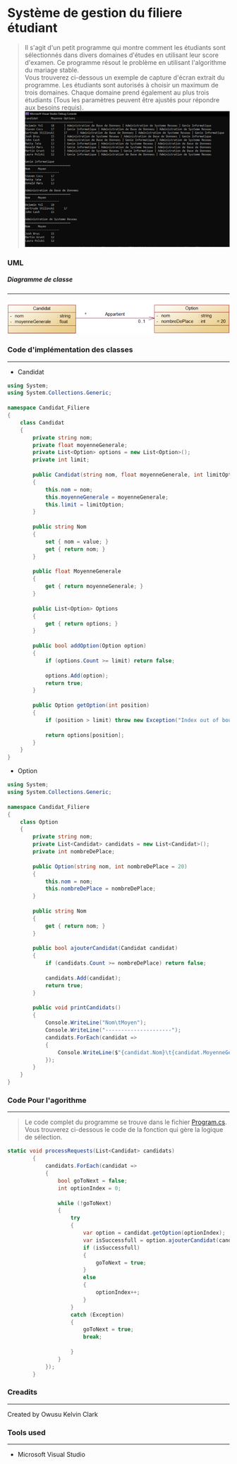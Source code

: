 # Système de gestion du filiere étudiant

> Il s'agit d'un petit programme qui montre comment les étudiants sont sélectionnés dans divers domaines d'études en utilisant leur score d'examen.
> Ce programme résout le problème en utilisant l'algorithme du mariage stable.   
> Vous trouverez ci-dessous un exemple de capture d'écran extrait du programme. Les étudiants sont autorisés à choisir un maximum de trois domaines. Chaque domaine prend également au plus trois étudiants (Tous les paramètres peuvent être ajustés pour répondre aux besoins requis).
> ![Sample program](./screenshots/Owusu_Kelvin_Clark_Candidat_Filiere.png)

### UML

##### Diagramme de classe

---

![UML pour le diagramme de classe](screenshots/uml.png)

### Code d'implémentation des classes

---

- Candidat

```csharp
using System;
using System.Collections.Generic;

namespace Candidat_Filiere
{
    class Candidat
    {
        private string nom;
        private float moyenneGenerale;
        private List<Option> options = new List<Option>();
        private int limit;

        public Candidat(string nom, float moyenneGenerale, int limitOption = 3)
        {
            this.nom = nom;
            this.moyenneGenerale = moyenneGenerale;
            this.limit = limitOption;
        }

        public string Nom
        {
            set { nom = value; }
            get { return nom; }
        }

        public float MoyenneGenerale
        {
            get { return moyenneGenerale; }
        }

        public List<Option> Options
        {
            get { return options; }
        }

        public bool addOption(Option option)
        {
            if (options.Count >= limit) return false;

            options.Add(option);
            return true;
        }

        public Option getOption(int position)
        {
            if (position > limit) throw new Exception("Index out of bounds");

            return options[position];
        }
    }
}

```

- Option

```csharp
using System;
using System.Collections.Generic;

namespace Candidat_Filiere
{
    class Option
    {
        private string nom;
        private List<Candidat> candidats = new List<Candidat>();
        private int nombreDePlace;

        public Option(string nom, int nombreDePlace = 20)
        {
            this.nom = nom;
            this.nombreDePlace = nombreDePlace;
        }

        public string Nom
        {
            get { return nom; }
        }

        public bool ajouterCandidat(Candidat candidat)
        {
            if (candidats.Count >= nombreDePlace) return false;

            candidats.Add(candidat);
            return true;
        }

        public void printCandidats()
        {
            Console.WriteLine("Nom\tMoyen");
            Console.WriteLine("---------------------");
            candidats.ForEach(candidat =>
            {
                Console.WriteLine($"{candidat.Nom}\t{candidat.MoyenneGenerale}");
            });
        }
    }
}

```

### Code Pour l'agorithme

---

> Le code complet du programme se trouve dans le fichier [Program.cs](./Program.cs).  
> Vous trouverez ci-dessous le code de la fonction qui gère la logique de sélection.

```csharp
static void processRequests(List<Candidat> candidats)
        {
            candidats.ForEach(candidat =>
            {
                bool goToNext = false;
                int optionIndex = 0;

                while (!goToNext)
                {
                    try
                    {
                        var option = candidat.getOption(optionIndex);
                        var isSuccessfull = option.ajouterCandidat(candidat);
                        if (isSuccessfull)
                        {
                            goToNext = true;
                        }
                        else
                        {
                            optionIndex++;
                        }
                    }
                    catch (Exception)
                    {
                        goToNext = true;
                        break;

                    }
                }
            });
        }
```

### Creadits

---

Created by Owusu Kelvin Clark

### Tools used

---

- Microsoft Visual Studio
